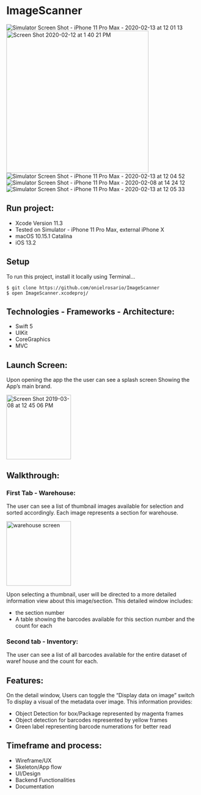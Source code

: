 # ImageScanner

![Simulator Screen Shot - iPhone 11 Pro Max - 2020-02-13 at 12 01 13](https://user-images.githubusercontent.com/43827399/74468803-b04ac480-4e58-11ea-993b-a770178430f8.png)
<img width="372" alt="Screen Shot 2020-02-12 at 1 40 21 PM" src="https://user-images.githubusercontent.com/43827399/74468929-ea1bcb00-4e58-11ea-9aa4-e8e674c06a1f.png">
![Simulator Screen Shot - iPhone 11 Pro Max - 2020-02-13 at 12 04 52](https://user-images.githubusercontent.com/43827399/74469010-11729800-4e59-11ea-8e82-5fc900ccaca5.png)
![Simulator Screen Shot - iPhone 11 Pro Max - 2020-02-08 at 14 24 12](https://user-images.githubusercontent.com/43827399/74469025-1899a600-4e59-11ea-8f2e-98c31636228c.png)
![Simulator Screen Shot - iPhone 11 Pro Max - 2020-02-13 at 12 05 33](https://user-images.githubusercontent.com/43827399/74469058-264f2b80-4e59-11ea-93f4-f89cf331fa8d.png)


## Run project:

* Xcode Version 11.3 
* Tested on Simulator - iPhone 11 Pro Max,  external iPhone X
* macOS 10.15.1  Catalina
* iOS 13.2

## Setup
To run this project, install it locally using Terminal...
```
$ git clone https://github.com/onielrosario/ImageScanner
$ open ImageScanner.xcodeproj/
```

## Technologies - Frameworks - Architecture:

* Swift 5
* UIKit
* CoreGraphics
* MVC


## Launch Screen:

Upon opening the app the the user can see a splash screen
Showing the App’s main brand.

<img width="169" alt="Screen Shot 2019-03-08 at 12 45 06 PM" src="https://user-images.githubusercontent.com/43827399/74468803-b04ac480-4e58-11ea-993b-a770178430f8.png">

## Walkthrough:

### First Tab - Warehouse:

The user can see a list of thumbnail images available for selection and sorted accordingly.
Each image represents a section for warehouse.

<img width="169" alt="warehouse screen" src="https://user-images.githubusercontent.com/43827399/74469058-264f2b80-4e59-11ea-93f4-f89cf331fa8d.png">

Upon selecting a thumbnail, user will be directed to a more detailed information view about this image/section.
This detailed window includes:

* the section number 
* A table showing the barcodes available for this section number and the count for each

### Second tab - Inventory:

The user can see a list of all barcodes available for the entire dataset of waref house and the count for each.

## Features:

On the detail window, Users can toggle the “Display data on image” switch
To display a visual of the metadata  over image. This information provides:

* Object Detection for box/Package represented by magenta frames
* Object detection for barcodes represented by yellow frames
* Green label representing barcode numerations for better read

## Timeframe and process:

* Wireframe/UX
*  Skeleton/App flow
* UI/Design
* Backend Functionalities
* Documentation
